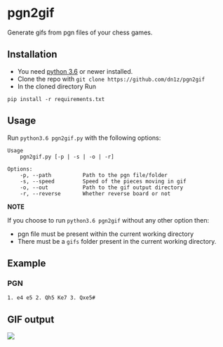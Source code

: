 # pgn2gif
Generate gifs from pgn files of your chess games.

## Installation
* You need [python 3.6](https://www.python.org/downloads/) or newer installed.
* Clone the repo with `git clone https://github.com/dn1z/pgn2gif`
* In the cloned directory Run
```
pip install -r requirements.txt
```

## Usage
Run `python3.6 pgn2gif.py` with the following options:
```
Usage
    pgn2gif.py [-p | -s | -o | -r]

Options:
    -p, --path          Path to the pgn file/folder
    -s, --speed         Speed of the pieces moving in gif
    -o, --out           Path to the gif output directory
    -r, --reverse       Whether reverse board or not
```

__NOTE__

If you choose to run `python3.6 pgn2gif` without any other option then:

* pgn file must be present within the current working directory
* There must be a `gifs` folder present in the current working directory.

## Example

### PGN
```
1. e4 e5 2. Qh5 Ke7 3. Qxe5#
```

## GIF output
<img src="https://media.giphy.com/media/2UtkKmkhBCfv0bXHBk/giphy.gif">
